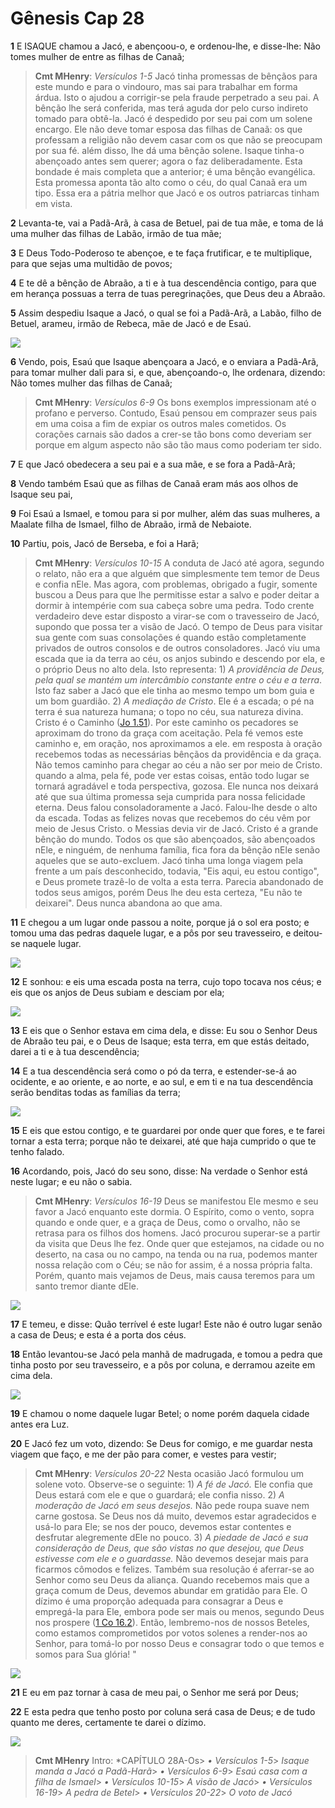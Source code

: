 # Gênesis Cap 28

**1** 	E ISAQUE chamou a Jacó, e abençoou-o, e ordenou-lhe, e disse-lhe: Não tomes mulher de entre as filhas de Canaã;

> **Cmt MHenry**: *Versículos 1-5* Jacó tinha promessas de bênçãos para este mundo e para o vindouro, mas sai para trabalhar em forma árdua. Isto o ajudou a corrigir-se pela fraude perpetrado a seu pai. A bênção lhe será conferida, mas terá aguda dor pelo curso indireto tomado para obtê-la. Jacó é despedido por seu pai com um solene encargo. Ele não deve tomar esposa das filhas de Canaã: os que professam a religião não devem casar com os que não se preocupam por sua fé. além disso, lhe dá uma bênção solene. Isaque tinha-o abençoado antes sem querer; agora o faz deliberadamente. Esta bondade é mais completa que a anterior; é uma bênção evangélica. Esta promessa aponta tão alto como o céu, do qual Canaã era um tipo. Essa era a pátria melhor que Jacó e os outros patriarcas tinham em vista.

**2** 	Levanta-te, vai a Padã-Arã, à casa de Betuel, pai de tua mãe, e toma de lá uma mulher das filhas de Labão, irmão de tua mãe;

**3** 	E Deus Todo-Poderoso te abençoe, e te faça frutificar, e te multiplique, para que sejas uma multidão de povos;

**4** 	E te dê a bênção de Abraão, a ti e à tua descendência contigo, para que em herança possuas a terra de tuas peregrinações, que Deus deu a Abraão.

**5** 	Assim despediu Isaque a Jacó, o qual se foi a Padã-Arã, a Labão, filho de Betuel, arameu, irmão de Rebeca, mãe de Jacó e de Esaú.

![](../Images/SweetPublishing/1-28-1.jpg) 

**6** 	Vendo, pois, Esaú que Isaque abençoara a Jacó, e o enviara a Padã-Arã, para tomar mulher dali para si, e que, abençoando-o, lhe ordenara, dizendo: Não tomes mulher das filhas de Canaã;

> **Cmt MHenry**: *Versículos 6-9* Os bons exemplos impressionam até o profano e perverso. Contudo, Esaú pensou em comprazer seus pais em uma coisa a fim de expiar os outros males cometidos. Os corações carnais são dados a crer-se tão bons como deveriam ser porque em algum aspecto não são tão maus como poderiam ter sido.

**7** 	E que Jacó obedecera a seu pai e a sua mãe, e se fora a Padã-Arã;

**8** 	Vendo também Esaú que as filhas de Canaã eram más aos olhos de Isaque seu pai,

**9** 	Foi Esaú a Ismael, e tomou para si por mulher, além das suas mulheres, a Maalate filha de Ismael, filho de Abraão, irmã de Nebaiote.

**10** 	Partiu, pois, Jacó de Berseba, e foi a Harã;

> **Cmt MHenry**: *Versículos 10-15* A conduta de Jacó até agora, segundo o relato, não era a que alguém que simplesmente tem temor de Deus e confia nEle. Mas agora, com problemas, obrigado a fugir, somente buscou a Deus para que lhe permitisse estar a salvo e poder deitar a dormir à intempérie com sua cabeça sobre uma pedra. Todo crente verdadeiro deve estar disposto a virar-se com o travesseiro de Jacó, supondo que possa ter a visão de Jacó. O tempo de Deus para visitar sua gente com suas consolações é quando estão completamente privados de outros consolos e de outros consoladores. Jacó viu uma escada que ia da terra ao céu, os anjos subindo e descendo por ela, e o próprio Deus no alto dela. Isto representa: 1) *A providência de Deus, pela qual se mantém um intercâmbio constante entre o céu e a terra*. Isto faz saber a Jacó que ele tinha ao mesmo tempo um bom guia e um bom guardião. 2) *A mediação de Cristo*. Ele é a escada; o pé na terra é sua natureza humana; o topo no céu, sua natureza divina. Cristo é o Caminho ([Jo 1.51](../43N-Joa/01.md#51)). Por este caminho os pecadores se aproximam do trono da graça com aceitação. Pela fé vemos este caminho e, em oração, nos aproximamos a ele. em resposta à oração recebemos todas as necessárias bênçãos da providência e da graça. Não temos caminho para chegar ao céu a não ser por meio de Cristo. quando a alma, pela fé, pode ver estas coisas, então todo lugar se tornará agradável e toda perspectiva, gozosa. Ele nunca nos deixará até que sua última promessa seja cumprida para nossa felicidade eterna. Deus falou consoladoramente a Jacó. Falou-lhe desde o alto da escada. Todas as felizes novas que recebemos do céu vêm por meio de Jesus Cristo. o Messias devia vir de Jacó. Cristo é a grande bênção do mundo. Todos os que são abençoados, são abençoados nEle, e ninguém, de nenhuma família, fica fora da bênção nEle senão aqueles que se auto-excluem. Jacó tinha uma longa viagem pela frente a um país desconhecido, todavia, "Eis aqui, eu estou contigo", e Deus promete trazê-lo de volta a esta terra. Parecia abandonado de todos seus amigos, porém Deus lhe deu esta certeza, "Eu não te deixarei". Deus nunca abandona ao que ama.

**11** 	E chegou a um lugar onde passou a noite, porque já o sol era posto; e tomou uma das pedras daquele lugar, e a pôs por seu travesseiro, e deitou-se naquele lugar.

![](../Images/SweetPublishing/1-28-2.jpg) 

**12** 	E sonhou: e eis uma escada posta na terra, cujo topo tocava nos céus; e eis que os anjos de Deus subiam e desciam por ela;

![](../Images/SweetPublishing/1-28-3.jpg) 

**13** 	E eis que o Senhor estava em cima dela, e disse: Eu sou o Senhor Deus de Abraão teu pai, e o Deus de Isaque; esta terra, em que estás deitado, darei a ti e à tua descendência;

**14** 	E a tua descendência será como o pó da terra, e estender-se-á ao ocidente, e ao oriente, e ao norte, e ao sul, e em ti e na tua descendência serão benditas todas as famílias da terra;

![](../Images/SweetPublishing/1-28-4.jpg) 

**15** 	E eis que estou contigo, e te guardarei por onde quer que fores, e te farei tornar a esta terra; porque não te deixarei, até que haja cumprido o que te tenho falado.

**16** 	Acordando, pois, Jacó do seu sono, disse: Na verdade o Senhor está neste lugar; e eu não o sabia.

> **Cmt MHenry**: *Versículos 16-19* Deus se manifestou Ele mesmo e seu favor a Jacó enquanto este dormia. O Espírito, como o vento, sopra quando e onde quer, e a graça de Deus, como o orvalho, não se retrasa para os filhos dos homens. Jacó procurou superar-se a partir da visita que Deus lhe fez. Onde quer que estejamos, na cidade ou no deserto, na casa ou no campo, na tenda ou na rua, podemos manter nossa relação com o Céu; se não for assim, é a nossa própria falta. Porém, quanto mais vejamos de Deus, mais causa teremos para um santo tremor diante dEle.

![](../Images/SweetPublishing/1-28-5.jpg) 

**17** 	E temeu, e disse: Quão terrível é este lugar! Este não é outro lugar senão a casa de Deus; e esta é a porta dos céus.

**18** 	Então levantou-se Jacó pela manhã de madrugada, e tomou a pedra que tinha posto por seu travesseiro, e a pôs por coluna, e derramou azeite em cima dela.

![](../Images/SweetPublishing/1-28-6.jpg) 

**19** 	E chamou o nome daquele lugar Betel; o nome porém daquela cidade antes era Luz.

**20** 	E Jacó fez um voto, dizendo: Se Deus for comigo, e me guardar nesta viagem que faço, e me der pão para comer, e vestes para vestir;

> **Cmt MHenry**: *Versículos 20-22* Nesta ocasião Jacó formulou um solene voto. Observe-se o seguinte: 1) *A fé de Jacó.* Ele confia que Deus estará com ele e que o guardará; ele confia nisso. 2) *A moderação de Jacó em seus desejos.* Não pede roupa suave nem carne gostosa. Se Deus nos dá muito, devemos estar agradecidos e usá-lo para Ele; se nos der pouco, devemos estar contentes e desfrutar alegremente dEle no pouco. 3) *A piedade de Jacó e sua consideração de Deus, que são vistas no que desejou, que Deus estivesse com ele e o guardasse.* Não devemos desejar mais para ficarmos cômodos e felizes. Também sua resolução é aferrar-se ao Senhor como seu Deus da aliança. Quando recebemos mais que a graça comum de Deus, devemos abundar em gratidão para Ele. O dízimo é uma proporção adequada para consagrar a Deus e empregá-la para Ele, embora pode ser mais ou menos, segundo Deus nos prospere ([1 Co 16.2](../46N-1Co/16.md#2)). Então, lembremo-nos de nossos Beteles, como estamos comprometidos por votos solenes a render-nos ao Senhor, para tomá-lo por nosso Deus e consagrar todo o que temos e somos para Sua glória! "

![](../Images/SweetPublishing/1-28-7.jpg) 

**21** 	E eu em paz tornar à casa de meu pai, o Senhor me será por Deus;

**22** 	E esta pedra que tenho posto por coluna será casa de Deus; e de tudo quanto me deres, certamente te darei o dízimo.

![](../Images/SweetPublishing/1-28-8.jpg) 


> **Cmt MHenry** Intro: *CAPÍTULO 28A-Os> *• Versículos 1-5*> *Isaque manda a Jacó a Padã-Harã*> *• Versículos 6-9*> *Esaú casa com a filha de Ismael*> *• Versículos 10-15*> *A visão de Jacó*> *• Versículos 16-19*> *A pedra de Betel*> *• Versículos 20-22*> *O voto de Jacó*
